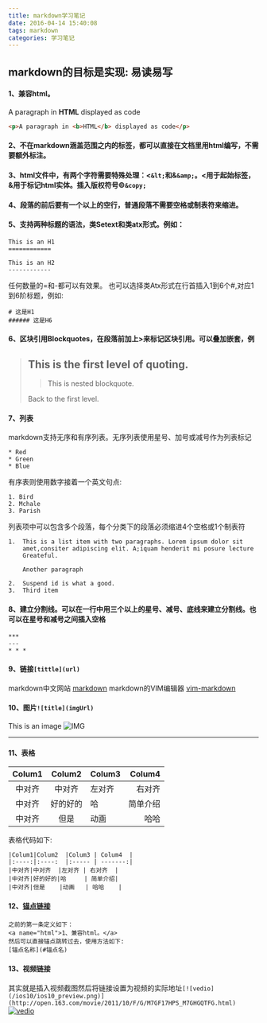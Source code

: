 ```yaml
---
title: markdown学习笔记
date: 2016-04-14 15:40:08
tags: markdown
categories: 学习笔记
---
```


##  markdown的目标是实现: 易读易写

#### <a name="html">1、兼容html。</a>  

<p>A paragraph in <b>HTML</b> displayed as code</p>

```html
<p>A paragraph in <b>HTML</b> displayed as code</p>
```
#### 2、不在markdown涵盖范围之内的标签，都可以直接在文档里用html编写，不需要额外标注。
#### 3、html文件中，有两个字符需要特殊处理：&lt;`&lt;`和&amp;`&amp;`。&lt;用于起始标签，&amp;用于标记html实体。插入版权符号&copy;`&copy;`
#### 4、段落的前后要有一个以上的空行，普通段落不需要空格或制表符来缩进。
<!-- more -->
#### 5、支持两种标题的语法，类Setext和类atx形式。例如：
```
This is an H1
============

This is an H2
------------
```
任何数量的=和-都可以有效果。
也可以选择类Atx形式在行首插入1到6个#,对应1到6阶标题，例如:  
```
# 这是H1
###### 这是H6
```
#### 6、区块引用Blockquotes，在段落前加上>来标记区块引用。可以叠加嵌套，例  
> ## This is the first level of quoting.
>
> > This is nested blockquote.
>
> Back to the first level.

#### 7、列表
markdown支持无序和有序列表。无序列表使用星号、加号或减号作为列表标记  
```
* Red
* Green
* Blue
```
有序表则使用数字接着一个英文句点:  
```
1. Bird
2. Mchale
3. Parish
```
列表项中可以包含多个段落，每个分类下的段落必须缩进4个空格或1个制表符  
```
1.	This is a list item with two paragraphs. Lorem ipsum dolor sit 
   	amet,consiter adipiscing elit. A;iquam henderit mi posure lecture
   	Greateful.

   	Another paragraph

2. 	Suspend id is what a good.
3. 	Third item
```
#### 8、建立分割线。可以在一行中用三个以上的星号、减号、底线来建立分割线。也可以在星号和减号之间插入空格  
```
***
---
* * *
```
#### 9、链接`[tittle](url)`
markdown中文网站 [markdown](http://www.markdown.cn)
markdown的VIM编辑器 [vim-markdown](https://github.com/plasticboy/vim-markdown)
#### 10、图片`![title](imgUrl)`
This is an image ![IMG](http://iissnan.com/nexus/next/next-schemes.jpg)

* * *

#### 11、表格  
|Colum1|Colum2  |Colum3 | Colum4  |
|:----:|:----:  |:----- | -------:|
|中对齐|中对齐  |左对齐 | 右对齐  |
|中对齐|好的好的|哈     | 简单介绍|
|中对齐|但是    |动画   | 哈哈    |

表格代码如下:
```
|Colum1|Colum2  |Colum3 | Colum4  |
|:----:|:----:  |:----- | -------:|
|中对齐|中对齐  |左对齐 | 右对齐  |
|中对齐|好的好的|哈     | 简单介绍|
|中对齐|但是    |动画   | 哈哈    |
```
#### 12、[锚点链接](#html)
```
之前的第一条定义如下：
<a name="html">1、兼容html。</a>
然后可以直接锚点跳转过去，使用方法如下:
[锚点名称](#锚点名)
```
#### 13、视频链接
其实就是插入视频截图然后将链接设置为视频的实际地址`[![vedio](/ios10/ios10_preview.png)](http://open.163.com/movie/2011/10/F/G/M7GF17HPS_M7GHGQTFG.html)`  
[![vedio](/vedio/vedio_1.png)](http://open.163.com/movie/2011/10/F/G/M7GF17HPS_M7GHGQTFG.html)
